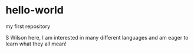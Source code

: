 # hello-world
my first repository

S Wilson here, I am interested in many different languages 
and am eager to learn what they all mean!
